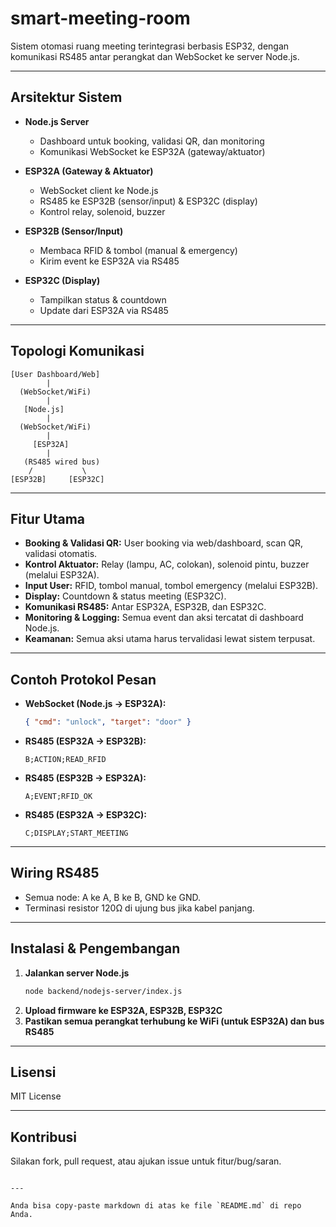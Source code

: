 # smart-meeting-room

Sistem otomasi ruang meeting terintegrasi berbasis ESP32, dengan komunikasi RS485 antar perangkat dan WebSocket ke server Node.js.

---

## Arsitektur Sistem

- **Node.js Server**
  - Dashboard untuk booking, validasi QR, dan monitoring
  - Komunikasi WebSocket ke ESP32A (gateway/aktuator)

- **ESP32A (Gateway & Aktuator)**
  - WebSocket client ke Node.js
  - RS485 ke ESP32B (sensor/input) & ESP32C (display)
  - Kontrol relay, solenoid, buzzer

- **ESP32B (Sensor/Input)**
  - Membaca RFID & tombol (manual & emergency)
  - Kirim event ke ESP32A via RS485

- **ESP32C (Display)**
  - Tampilkan status & countdown
  - Update dari ESP32A via RS485

---

## Topologi Komunikasi

```
[User Dashboard/Web]
        |
  (WebSocket/WiFi)
        |
   [Node.js]
        |
  (WebSocket/WiFi)
        |
     [ESP32A]
        |
   (RS485 wired bus)
    /           \
[ESP32B]     [ESP32C]
```

---

## Fitur Utama

- **Booking & Validasi QR:** User booking via web/dashboard, scan QR, validasi otomatis.
- **Kontrol Aktuator:** Relay (lampu, AC, colokan), solenoid pintu, buzzer (melalui ESP32A).
- **Input User:** RFID, tombol manual, tombol emergency (melalui ESP32B).
- **Display:** Countdown & status meeting (ESP32C).
- **Komunikasi RS485:** Antar ESP32A, ESP32B, dan ESP32C.
- **Monitoring & Logging:** Semua event dan aksi tercatat di dashboard Node.js.
- **Keamanan:** Semua aksi utama harus tervalidasi lewat sistem terpusat.

---

## Contoh Protokol Pesan

- **WebSocket (Node.js → ESP32A):**
    ```json
    { "cmd": "unlock", "target": "door" }
    ```
- **RS485 (ESP32A → ESP32B):**
    ```
    B;ACTION;READ_RFID
    ```
- **RS485 (ESP32B → ESP32A):**
    ```
    A;EVENT;RFID_OK
    ```
- **RS485 (ESP32A → ESP32C):**
    ```
    C;DISPLAY;START_MEETING
    ```

---

## Wiring RS485

- Semua node: A ke A, B ke B, GND ke GND.
- Terminasi resistor 120Ω di ujung bus jika kabel panjang.

---

## Instalasi & Pengembangan

1. **Jalankan server Node.js**  
    ```bash
    node backend/nodejs-server/index.js
    ```
2. **Upload firmware ke ESP32A, ESP32B, ESP32C**
3. **Pastikan semua perangkat terhubung ke WiFi (untuk ESP32A) dan bus RS485**

---

## Lisensi

MIT License

---

## Kontribusi

Silakan fork, pull request, atau ajukan issue untuk fitur/bug/saran.

```

---

Anda bisa copy-paste markdown di atas ke file `README.md` di repo Anda.  